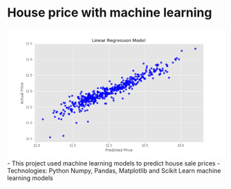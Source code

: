 
# House price with machine learning
<img src="final_results.png">
- This project used machine learning models to predict house sale prices 
- Technologies: Python Numpy, Pandas, Matplotlib and Scikit Learn machine learning models



```python

```
